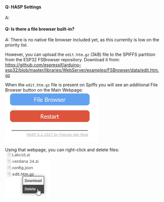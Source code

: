 
#### Q: HASP Settings

A:

#### Q: Is there a file browser built-in?

*A:* There is no native file browser included yet, as this currently is low on the priority list.

However, you can upload the `edit.htm.gz` (3kB) file to the SPIFFS partition from the ESP32 FSBrowser repository.
Download it from: https://github.com/espressif/arduino-esp32/blob/master/libraries/WebServer/examples/FSBrowser/data/edit.htm.gz

When the `edit.htm.gz` file is present on Spiffs you will see an additional File Browser button on the Main Webpage:
![HTTP configuration](assets/images/faq/faq_file_browser.png "File Browser")

Using that webpage, you can right-click and delete files:
![HTTP configuration](assets/images/faq/faq_file_delete.png "Delete file")
